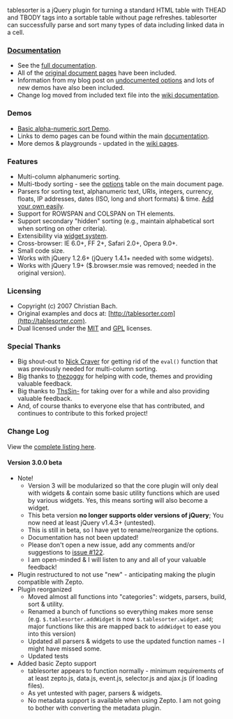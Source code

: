 tablesorter is a jQuery plugin for turning a standard HTML table with THEAD and TBODY tags into a sortable table without page refreshes.
tablesorter can successfully parse and sort many types of data including linked data in a cell.

### [Documentation](http://mottie.github.io/tablesorter/docs/)

* See the [full documentation](http://mottie.github.io/tablesorter/docs/).
* All of the [original document pages](http://tablesorter.com/docs/) have been included.
* Information from my blog post on [undocumented options](http://wowmotty.blogspot.com/2011/06/jquery-tablesorter-missing-docs.html) and lots of new demos have also been included.
* Change log moved from included text file into the [wiki documentation](https://github.com/Mottie/tablesorter/wiki/Change).

### Demos

* [Basic alpha-numeric sort Demo](http://mottie.github.com/tablesorter/).
* Links to demo pages can be found within the main [documentation](http://mottie.github.io/tablesorter/docs/).
* More demos & playgrounds - updated in the [wiki pages](https://github.com/Mottie/tablesorter/wiki).

### Features

* Multi-column alphanumeric sorting.
* Multi-tbody sorting - see the [options](http://mottie.github.io/tablesorter/docs/index.html#options) table on the main document page.
* Parsers for sorting text, alphanumeric text, URIs, integers, currency, floats, IP addresses, dates (ISO, long and short formats) &amp; time. [Add your own easily](http://mottie.github.io/tablesorter/docs/example-parsers.html).
* Support for ROWSPAN and COLSPAN on TH elements.
* Support secondary "hidden" sorting (e.g., maintain alphabetical sort when sorting on other criteria).
* Extensibility via [widget system](http://mottie.github.io/tablesorter/docs/example-widgets.html).
* Cross-browser: IE 6.0+, FF 2+, Safari 2.0+, Opera 9.0+.
* Small code size.
* Works with jQuery 1.2.6+ (jQuery 1.4.1+ needed with some widgets).
* Works with jQuery 1.9+ ($.browser.msie was removed; needed in the original version).

### Licensing

* Copyright (c) 2007 Christian Bach.
* Original examples and docs at: [http://tablesorter.com](http://tablesorter.com).
* Dual licensed under the [MIT](http://www.opensource.org/licenses/mit-license.php) and [GPL](http://www.gnu.org/licenses/gpl.html) licenses.

### Special Thanks

* Big shout-out to [Nick Craver](https://github.com/NickCraver) for getting rid of the `eval()` function that was previously needed for multi-column sorting.
* Big thanks to [thezoggy](https://github.com/thezoggy) for helping with code, themes and providing valuable feedback.
* Big thanks to [ThsSin-](https://github.com/TheSin-) for taking over for a while and also providing valuable feedback.
* And, of course thanks to everyone else that has contributed, and continues to contribute to this forked project!

### Change Log

View the [complete listing here](https://github.com/Mottie/tablesorter/wiki/Change).

#### <a name="v3.0">Version 3.0.0 beta</a>

* Note!
  * Version 3 will be modularized so that the core plugin will only deal with widgets &amp; contain some basic utility functions which are used by various widgets. Yes, this means sorting will also become a widget.
  * This beta version **no longer supports older versions of jQuery**; You now need at least jQuery v1.4.3+ (untested).
  * This is still in beta, so I have yet to rename/reorganize the options.
  * Documentation has not been updated!
  * Please don't open a new issue, add any comments and/or suggestions to [issue #122](https://github.com/Mottie/tablesorter/issues/122).
  * I am open-minded &amp; I will listen to any and all of your valuable feedback!
* Plugin restructured to not use "new" - anticipating making the plugin compatible with Zepto.
* Plugin reorganized
  * Moved almost all functions into "categories": widgets, parsers, build, sort &amp; utility.
  * Renamed a bunch of functions so everything makes more sense (e.g. `$.tablesorter.addWidget` is now `$.tablesorter.widget.add`; major functions like this are mapped back to `addWidget` to ease you into this version)
  * Updated all parsers &amp; widgets to use the updated function names - I might have missed some.
  * Updated tests
* Added basic Zepto support
  * tablesorter appears to function normally - minimum requirements of at least zepto.js, data.js, event.js, selector.js and ajax.js (if loading files).
  * As yet untested with pager, parsers & widgets.
  * No metadata support is available when using Zepto. I am not going to bother with converting the metadata plugin.

